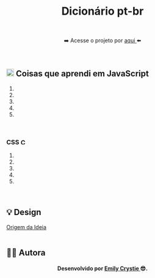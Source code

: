 <div align="center">
 <h1 align="center"> Dicionário pt-br </h1>
 <p>  </p>
 <br>
 <p> ➡️ Acesse o projeto por <a href="" target="_blank"> aqui </a>⬅️</p>

 
  
</div>
<br>
 
<h2><img src="https://cdn.jsdelivr.net/gh/devicons/devicon/icons/javascript/javascript-original.svg" alt="Javascript" width="20" height="20"/> Coisas que aprendi em JavaScript </h2>
  <ol>
   <li>  </li>
   <li>  </li>
   <li>  </li>
   <li> </li>
   <li>  </li>
  </ol>
<br>
<h3> CSS 
  <img src="https://cdn-icons-png.flaticon.com/512/732/732190.png" alt="CSS3" width="15" height="15"/>
</h3>
  <ol>
   <li>  </li>
   <li>  </li>
   <li>  </li>
   <li>  </li>
   <li>  </li>
  </ol>
<br>

<h2> 💡 Design </h2>
<a href="https://www.youtube.com/watch?v=AXWeql6xj88" target="_blank"> Origem da Ideia </a>
<br>
<br>

<h2> 👩‍💻 Autora </h2>
<h4 align="center"> Desenvolvido por <a href="https://www.linkedin.com/in/emilycrystie/" target="_blank"> Emily Crystie <a>  😎. <h4>
